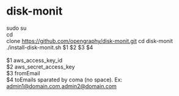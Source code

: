 # disk-monit

sudo su\
cd\
clone https://github.com/opengraphy/disk-monit.git
cd disk-monit\
./install-disk-monit.sh $1 $2 $3 $4\
\
$1 aws_access_key_id\
$2 aws_secret_access_key\
$3 fromEmail\
$4 toEmails sparated by coma (no space). Ex: admin1@domain.com,admin2@domain.com
